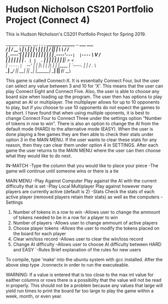 # Hudson Nicholson CS201 Portfolio Project (Connect 4)
This is Hudson Nicholson's CS201 Portfolio Project for Spring 2019.

  ______   ______   .__   __. .__   __.  _______   ______ .___________.          ___   ___    
 /      | /  __  \  |  \ |  | |  \ |  | |   ____| /      ||           |          \  \ /  /    
|  ,----'|  |  |  | |   \|  | |   \|  | |  |__   |  ,----'`---|  |----`______     \  V  /     
|  |     |  |  |  | |  . `  | |  . `  | |   __|  |  |         |  |    |______|     >   <      
|  `----.|  `--'  | |  |\   | |  |\   | |  |____ |  `----.    |  |                /  .  \     
 \______| \______/  |__| \__| |__| \__| |_______| \______|    |__|               /__/ \__\    
                                                                                              
                                                                                              
                             
This game is called Connect-X. It is essentially Connect Four, but the user can select any value 
between 3 and 10 for 'X'. This means that the user can play Connect Eight and Connect Five. Also,
the user is able to choose any board size when loading up the program. The user then has options
to play against an AI or multiplayer. The multiplayer allows for up to 10 opponents to play, but
if you choose to use 10 opponents do not expect the games to be short. I have found that when 
using multiple oponents, it is best to change Connect Four to Connect Three under the settings
option "Number of tokens in row to win". There is also an option to change the AI from the default
mode (HARD) to the alternative mode (EASY). When the user is done playing a few games they are then able
to check their stats under option 3 in the MAIN MENU. If the user wants to clear these stats for any 
reason, then they can clear them under option 4 in SETTINGS. After each game the user returns to the 
MAIN MENU where the user can then choose what they would like to do next.

IN-MATCH
-Type the column that you would like to place your piece
-The game will continue until someone wins or there is a tie

MAIN MENU
-Play Against Computer
  Play against the AI with the current difficulty that is set
-Play Local Multiplayer
  Play against however many players are currently active (default is 2)
-Stats
  Check the stats of each active player (removed players retain their stats) as well as the computers
-Settings
  1) Number of tokens in a row to win
    -Allows user to change the ammount of tokens needed to be in a row for a player to win
  2) Number of players
    -Allows user to change ammount of active players
  3) Choose player tokens
    -Allows the user to modify the tokens placed on the board for each player 
  4) Clear win/loss record
    -Allows user to clear the win/loss record
  5) Change AI difficulty
    -Allows user to choose AI difficulty between HARD and EASY
`-Rules
    Brief explanation of the rules for new users
    
To compile, type 'make' into the ubuntu system with gcc installed.
After the above step type ./connectx in order to run the executeable.

WARNING: If a value is entered that is too close to the max int value for eaither columns or rows
there is a possibility that the value will not be read in properly. This should not be a problem 
because any values that large will yield run times to print the board far too large to play the game
within a week, month, or even year. 

  
